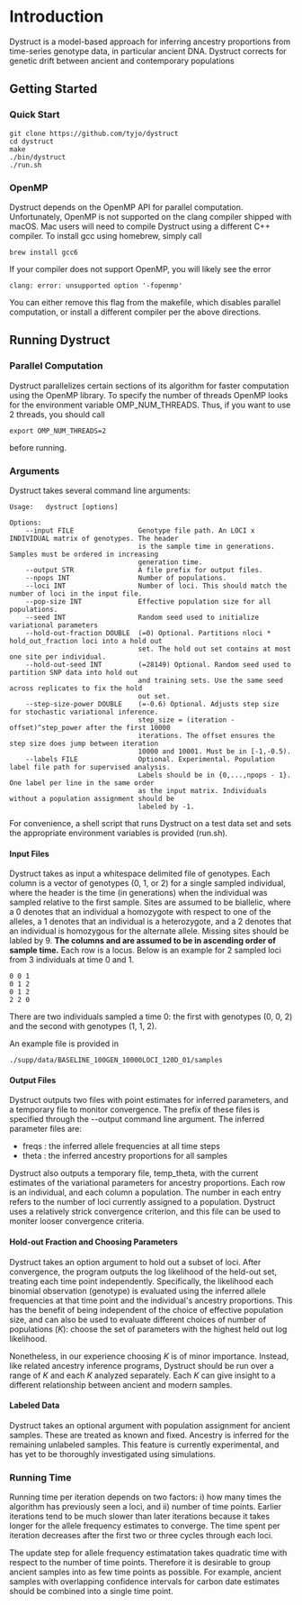 # Introduction
Dystruct is a model-based approach for inferring ancestry proportions from time-series genotype data, in particular ancient DNA. Dystruct corrects for genetic drift between ancient and contemporary populations

## Getting Started

### Quick Start

```
git clone https://github.com/tyjo/dystruct
cd dystruct
make
./bin/dystruct
./run.sh
```

### OpenMP
Dystruct depends on the OpenMP API for parallel computation. Unfortunately, OpenMP is not supported on the clang compiler shipped with macOS. Mac users will need to compile Dystruct using a different C++ compiler. To install gcc using homebrew, simply call

```
brew install gcc6
```

If your compiler does not support OpenMP, you will likely see the error

```
clang: error: unsupported option '-fopenmp'
```

You can either remove this flag from the makefile, which disables parallel computation, or install a different compiler per the above directions.


## Running Dystruct

### Parallel Computation
Dystruct parallelizes certain sections of its algorithm for faster computation using the OpenMP library. To specify the number of threads OpenMP looks for the environment variable OMP\_NUM\_THREADS. Thus, if you want to use 2 threads, you should call

```
export OMP_NUM_THREADS=2
```

before running.



### Arguments
Dystruct takes several command line arguments:

```
Usage:   dystruct [options]

Options:
	--input FILE                Genotype file path. An LOCI x INDIVIDUAL matrix of genotypes. The header
                                is the sample time in generations. Samples must be ordered in increasing
                                generation time.
	--output STR                A file prefix for output files.
	--npops INT                 Number of populations.
	--loci INT                  Number of loci. This should match the number of loci in the input file.
	--pop-size INT              Effective population size for all populations.
	--seed INT                  Random seed used to initialize variational parameters
	--hold-out-fraction DOUBLE  (=0) Optional. Partitions nloci * hold_out_fraction loci into a hold out
                                set. The hold out set contains at most one site per individual.
	--hold-out-seed INT         (=28149) Optional. Random seed used to partition SNP data into hold out
                                and training sets. Use the same seed across replicates to fix the hold
                                out set.
	--step-size-power DOUBLE    (=-0.6) Optional. Adjusts step size for stochastic variational inference.
                                step_size = (iteration - offset)^step_power after the first 10000
                                iterations. The offset ensures the step size does jump between iteration
                                10000 and 10001. Must be in [-1,-0.5).
	--labels FILE               Optional. Experimental. Population label file path for supervised analysis.
                                Labels should be in {0,...,npops - 1}. One label per line in the same order
                                as the input matrix. Individuals without a population assignment should be
                                labeled by -1.
```

For convenience, a shell script that runs Dystruct on a test data set and sets the appropriate environment variables is provided (run.sh).

#### Input Files
Dystruct takes as input a whitespace delimited file of genotypes. Each column is a vector of genotypes (0, 1, or 2) for a single sampled individual, where the header is the time (in generations) when the individual was sampled relative to the first sample. Sites are assumed to be biallelic, where a 0 denotes that an individual a homozygote with respect to one of the alleles, a 1 denotes that an individual is a heterozygote, and a 2 denotes that an individual is homozygous for the alternate allele. Missing sites should be labled by 9. **The columns and are assumed to be in ascending order of sample time.** Each row is a locus. Below is an example for 2 sampled loci from 3 individuals at time 0 and 1.

```
0 0 1
0 1 2
0 1 2
2 2 0
```
There are two individuals sampled a time 0: the first with genotypes (0, 0, 2) and the second with genotypes (1, 1, 2).

An example file is provided in

```
./supp/data/BASELINE_100GEN_10000LOCI_120D_01/samples
```


#### Output Files
Dystruct outputs two files with point estimates for inferred parameters, and a temporary file to monitor convergence. The prefix of these files is specified through the --output command line argument. The inferred parameter files are:

- freqs : the inferred allele frequencies at all time steps
- theta : the inferred ancestry proportions for all samples

Dystruct also outputs a temporary file, temp\_theta, with the current estimates of the variational parameters for ancestry proportions. Each row is an individual, and each column a population. The number in each entry refers to the number of loci currently assigned to a population. Dystruct uses a relatively strick convergence criterion, and this file can be used to moniter looser convergence criteria.

#### Hold-out Fraction and Choosing Parameters
Dystruct takes an option argument to hold out a subset of loci. After convergence, the program outputs the log likelihood of the held-out set, treating each time point independently. Specifically, the likelihood each binomial observation (genotype) is evaluated using the inferred allele frequencies at that time point and the individual's ancestry proportions. This has the benefit of being independent of the choice of effective population size, and can also be used to evaluate different choices of number of populations (*K*): choose the set of parameters with the highest held out log likelihood.

Nonetheless, in our experience choosing *K* is of minor importance. Instead, like related ancestry inference programs, Dystruct should be run over a range of *K* and each *K* analyzed separately. Each *K* can give insight to a different relationship between ancient and modern samples.

#### Labeled Data
Dystruct takes an optional argument with population assignment for ancient samples. These are treated as known and fixed. Ancestry is inferred for the remaining unlabeled samples. This feature is currently experimental, and has yet to be thoroughly investigated using simulations.

### Running Time
Running time per iteration depends on two factors: i) how many times the algorithm has previously seen a loci, and ii) number of time points. Earlier iterations tend to be much slower than later iterations because it takes longer for the allele frequency estimates to converge. The time spent per iteration decreases after the first two or three cycles through each loci.

The update step for allele frequency estimatation takes quadratic time with respect to the number of time points. Therefore it is desirable to group ancient samples into as few time points as possible. For example, ancient samples with overlapping confidence intervals for carbon date estimates should be combined into a single time point.
